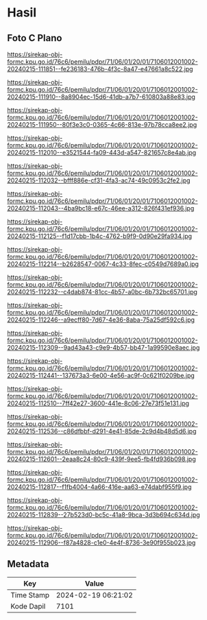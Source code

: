 # Hasil

## Foto C Plano

https://sirekap-obj-formc.kpu.go.id/76c6/pemilu/pdpr/71/06/01/20/01/7106012001002-20240215-111851--fe236183-476b-4f3c-8a47-e47661a8c522.jpg

https://sirekap-obj-formc.kpu.go.id/76c6/pemilu/pdpr/71/06/01/20/01/7106012001002-20240215-111910--8a8904ec-15d6-41db-a7b7-610803a88e83.jpg

https://sirekap-obj-formc.kpu.go.id/76c6/pemilu/pdpr/71/06/01/20/01/7106012001002-20240215-111950--80f3e3c0-0365-4c66-813e-97b78cca8ee2.jpg

https://sirekap-obj-formc.kpu.go.id/76c6/pemilu/pdpr/71/06/01/20/01/7106012001002-20240215-112010--e3521544-fa09-443d-a547-821657c8e4ab.jpg

https://sirekap-obj-formc.kpu.go.id/76c6/pemilu/pdpr/71/06/01/20/01/7106012001002-20240215-112032--bfff886e-cf31-4fa3-ac74-49c0953c2fe2.jpg

https://sirekap-obj-formc.kpu.go.id/76c6/pemilu/pdpr/71/06/01/20/01/7106012001002-20240215-112043--4ba9bc18-e67c-46ee-a312-826f431ef936.jpg

https://sirekap-obj-formc.kpu.go.id/76c6/pemilu/pdpr/71/06/01/20/01/7106012001002-20240215-112125--f1d17cbb-1b4c-4762-b9f9-0d90e29fa934.jpg

https://sirekap-obj-formc.kpu.go.id/76c6/pemilu/pdpr/71/06/01/20/01/7106012001002-20240215-112214--b2628547-0067-4c33-8fec-c0549d7689a0.jpg

https://sirekap-obj-formc.kpu.go.id/76c6/pemilu/pdpr/71/06/01/20/01/7106012001002-20240215-112232--c4dab874-81cc-4b57-a0bc-6b732bc65701.jpg

https://sirekap-obj-formc.kpu.go.id/76c6/pemilu/pdpr/71/06/01/20/01/7106012001002-20240215-112246--a9ecff80-7d67-4e36-8aba-75a25df592c6.jpg

https://sirekap-obj-formc.kpu.go.id/76c6/pemilu/pdpr/71/06/01/20/01/7106012001002-20240215-112309--9ad43a43-c9e9-4b57-bb47-1a99590e8aec.jpg

https://sirekap-obj-formc.kpu.go.id/76c6/pemilu/pdpr/71/06/01/20/01/7106012001002-20240215-112441--137673a3-6e00-4e56-ac9f-0c621f0209be.jpg

https://sirekap-obj-formc.kpu.go.id/76c6/pemilu/pdpr/71/06/01/20/01/7106012001002-20240215-112510--7ff42e27-3600-441e-8c06-27e73f51e131.jpg

https://sirekap-obj-formc.kpu.go.id/76c6/pemilu/pdpr/71/06/01/20/01/7106012001002-20240215-112536--c86dfbbf-d291-4e41-85de-2c9d4b48d5d6.jpg

https://sirekap-obj-formc.kpu.go.id/76c6/pemilu/pdpr/71/06/01/20/01/7106012001002-20240215-112601--2eaa8c24-80c9-439f-9ee5-fb4fd936b098.jpg

https://sirekap-obj-formc.kpu.go.id/76c6/pemilu/pdpr/71/06/01/20/01/7106012001002-20240215-112817--f1fb4004-4a66-416e-aa63-e74dabf955f9.jpg

https://sirekap-obj-formc.kpu.go.id/76c6/pemilu/pdpr/71/06/01/20/01/7106012001002-20240215-112839--27b523d0-bc5c-41a8-9bca-3d3b694c634d.jpg

https://sirekap-obj-formc.kpu.go.id/76c6/pemilu/pdpr/71/06/01/20/01/7106012001002-20240215-112906--f87a4828-c1e0-4e4f-8736-3e90f955b023.jpg


## Metadata

| Key        | Value               |
| ---------- | ------------------- |
| Time Stamp | 2024-02-19 06:21:02 |
| Kode Dapil | 7101                |



